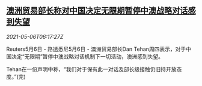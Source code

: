 <!--1620282663000-->
[澳洲贸易部长称对中国决定无限期暂停中澳战略对话感到失望](https://cn.reuters.com/article/china-australia-response-0506-thur-idCNKBS2CN0I5)
------

<div><i>2021-05-06T06:17:27Z</i></div><p>Reuters5月6日 - 路透悉尼5月6日 - 澳洲贸易部长Dan Tehan周四表示，对于中国决定“无限期”暂停中澳战略对话机制下一切活动，澳洲感到失望。</p><p>Tehan在一份声明中称，“我们对于保有此一对话及部长级接触仍旧持开放态度。”(完)</p>
